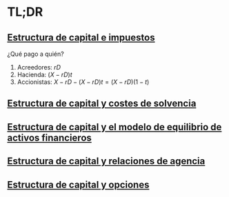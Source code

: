 # TL;DR

## [Estructura de capital e impuestos](3.1.md)

¿Qué pago a quién?

1. Acreedores: $rD$
2. Hacienda: $(X-rD)t$
3. Accionistas: $X-rD-(X-rD)t = (X-rD)(1-t)$

## [Estructura de capital y costes de solvencia](3.2.md)

## [Estructura de capital y el modelo de equilibrio de activos financieros](3.3.md)

## [Estructura de capital y relaciones de agencia](3.4.md)

## [Estructura de capital y opciones](3.5.md)
